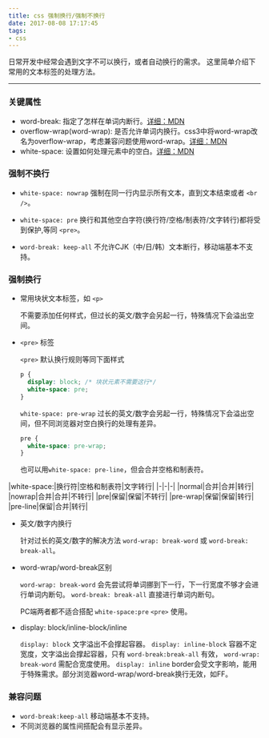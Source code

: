 ```yaml
---
title: css 强制换行/强制不换行
date: 2017-08-08 17:17:45
tags:
- css
---
```

日常开发中经常会遇到文字不可以换行，或者自动换行的需求。
这里简单介绍下常用的文本标签的处理方法。<!--more-->

- - -

### 关键属性
* word-break: 指定了怎样在单词内断行。[详细：MDN](https://developer.mozilla.org/zh-CN/docs/Web/CSS/word-break "word-break | MDN")
* overflow-wrap(word-wrap): 是否允许单词内换行。css3中将word-wrap改名为overflow-wrap，考虑兼容问题使用word-wrap。[详细：MDN](https://developer.mozilla.org/zh-CN/docs/Web/CSS/word-wrap "overflow-wrap | MDN")
* white-space: 设置如何处理元素中的空白。[详细：MDN](https://developer.mozilla.org/zh-CN/docs/Web/CSS/white-space "white-space | MDN")

### 强制不换行

* `white-space: nowrap` 强制在同一行内显示所有文本，直到文本结束或者 `<br />`。
* `white-space: pre` 换行和其他空白字符(换行符/空格/制表符/文字转行)都将受到保护,等同 `<pre>`。

* `word-break: keep-all` 不允许CJK（中/日/韩）文本断行，移动端基本不支持。

### 强制换行

* 常用块状文本标签，如 `<p>`

  不需要添加任何样式，但过长的英文/数字会另起一行，特殊情况下会溢出空间。

* `<pre>` 标签

  `<pre>` 默认换行规则等同下面样式

  ```css
  p {
    display: block; /* 块状元素不需要这行*/
    white-space: pre;
  }
  ```
  `white-space: pre-wrap` 过长的英文/数字会另起一行，特殊情况下会溢出空间，但不同浏览器对空白换行的处理有差异。

  ```css
  pre {
    white-space: pre-wrap;
  }
  ```

  也可以用`white-space: pre-line`，但会合并空格和制表符。

|white-space:|换行符|空格和制表符|文字转行|
|-|-|-|
|normal|合并|合并|转行|
|nowrap|合并|合并|不转行|
|pre|保留|保留|不转行|
|pre-wrap|保留|保留|转行|
|pre-line|保留|合并|转行|

* 英文/数字内换行

  针对过长的英文/数字的解决方法 `word-wrap: break-word` 或 `word-break: break-all`。

* word-wrap/word-break区别

  `word-wrap: break-word` 会先尝试将单词挪到下一行，下一行宽度不够才会进行单词内断句。
  `word-break: break-all` 直接进行单词内断句。

  PC端两者都不适合搭配 `white-space:pre` `<pre>` 使用。

* display: block/inline-block/inline

  `display: block` 文字溢出不会撑起容器。
  `display: inline-block` 容器不定宽度，文字溢出会撑起容器，只有 `word-break:break-all` 有效， `word-wrap: break-word` 需配合宽度使用。
  `display: inline` border会受文字影响，能用于特殊需求。部分浏览器word-wrap/word-break换行无效，如FF。

### 兼容问题

* `word-break:keep-all` 移动端基本不支持。
* 不同浏览器的属性间搭配会有显示差异。
